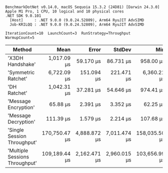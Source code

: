 ```

BenchmarkDotNet v0.14.0, macOS Sequoia 15.3.2 (24D81) [Darwin 24.3.0]
Apple M1 Pro, 1 CPU, 10 logical and 10 physical cores
.NET SDK 9.0.101
  [Host]     : .NET 9.0.0 (9.0.24.52809), Arm64 RyuJIT AdvSIMD
  Job-KRILQQ : .NET 9.0.0 (9.0.24.52809), Arm64 RyuJIT AdvSIMD

IterationCount=10  LaunchCount=3  RunStrategy=Throughput  
WarmupCount=5  

```
| Method                         | Mean          | Error        | StdDev       | Min           | Max           | Median        | Gen0       | Gen1     | Allocated   |
|------------------------------- |--------------:|-------------:|-------------:|--------------:|--------------:|--------------:|-----------:|---------:|------------:|
| &#39;X3DH Handshake&#39;               |   1,017.09 μs |    59.170 μs |    86.731 μs |     958.00 μs |   1,368.99 μs |     981.93 μs |    15.6250 |   3.9063 |    96.74 KB |
| &#39;Symmetric Ratchet&#39;            |   6,722.09 μs |   151.094 μs |   221.471 μs |   6,360.21 μs |   7,098.59 μs |   6,705.02 μs |   328.1250 |  31.2500 |  2085.75 KB |
| &#39;DH Ratchet&#39;                   |   1,042.31 μs |    37.281 μs |    54.646 μs |     974.41 μs |   1,142.88 μs |   1,021.82 μs |    62.5000 |   1.9531 |    385.4 KB |
| &#39;Message Encryption&#39;           |      65.88 μs |     2.391 μs |     3.352 μs |      62.25 μs |      76.51 μs |      65.11 μs |     3.1738 |   0.2441 |     19.9 KB |
| &#39;Message Decryption&#39;           |     111.39 μs |     1.579 μs |     2.214 μs |     107.68 μs |     116.09 μs |     111.01 μs |     6.1035 |   0.2441 |     38.7 KB |
| &#39;Single Session Throughput&#39;    | 170,750.47 μs | 4,888.872 μs | 7,011.474 μs | 158,035.50 μs | 184,128.06 μs | 170,640.62 μs | 10000.0000 | 500.0000 | 61065.13 KB |
| &#39;Multiple Sessions Throughput&#39; | 109,189.44 μs | 2,162.471 μs | 2,960.015 μs | 103,656.99 μs | 114,177.98 μs | 109,203.72 μs |  6600.0000 | 200.0000 | 40038.78 KB |
